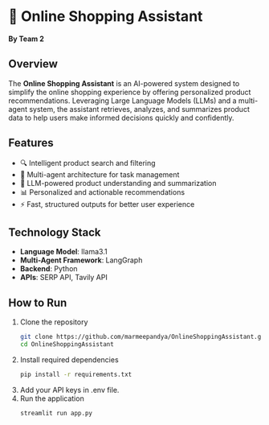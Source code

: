 # 🛒 Online Shopping Assistant
**By Team 2**

## Overview

The **Online Shopping Assistant** is an AI-powered system designed to simplify the online shopping experience by offering personalized product recommendations. Leveraging Large Language Models (LLMs) and a multi-agent system, the assistant retrieves, analyzes, and summarizes product data to help users make informed decisions quickly and confidently.

## Features

- 🔍 Intelligent product search and filtering  
- 🤖 Multi-agent architecture for task management 
- 🧠 LLM-powered product understanding and summarization  
- 📊 Personalized and actionable recommendations  
- ⚡ Fast, structured outputs for better user experience  

## Technology Stack

- **Language Model**: llama3.1 
- **Multi-Agent Framework**: LangGraph  
- **Backend**: Python  
- **APIs**: SERP API, Tavily API



## How to Run

1. Clone the repository  
   ```bash
   git clone https://github.com/marmeepandya/OnlineShoppingAssistant.git
   cd OnlineShoppingAssistant

2. Install required dependencies
   ```bash
   pip install -r requirements.txt

3. Add your API keys in .env file.
4. Run the application
   ```bash
   streamlit run app.py

